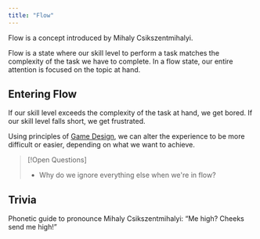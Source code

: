 ```yaml
---
title: "Flow"
---
```


Flow is a concept introduced by Mihaly Csikszentmihalyi.

Flow is a state where our skill level to perform a task matches the complexity of the task we have to complete. In a flow state, our entire attention is focused on the topic at hand.

## Entering Flow
If our skill level exceeds the complexity of the task at hand, we get bored.
If our skill level falls short, we get frustrated.

Using principles of [Game Design](Game%20Design.md), we can alter the experience to be more difficult or easier, depending on what we want to achieve.


>[!Open Questions]
>- Why do we ignore everything else when we're in flow?

## Trivia
Phonetic guide to pronounce Mihaly Csikszentmihalyi: “Me high? Cheeks send me high!”